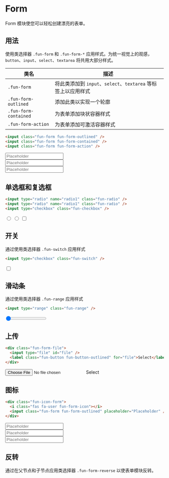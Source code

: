 # Form

Form 模块使您可以轻松创建漂亮的表单。

## 用法

使用类选择器 `.fun-form` 和 `.fun-form-*` 应用样式。为统一视觉上的观感，`button`、`input`、`select`、`textarea` 将共用大部分样式。

| 类名                  | 描述                                                          |
| --------------------- | ------------------------------------------------------------- |
| `.fun-form`           | 将此类添加到 `input`、`select`、`textarea` 等标签上以应用样式 |
| `.fun-form-outlined`  | 添加此类以实现一个轮廓                                        |
| `.fun-form-contained` | 为表单添加块状容器样式                                        |
| `.fun-form-action`    | 为表单添加可激活容器样式                                      |

```html
<input class="fun-form fun-form-outlined" />
<input class="fun-form fun-form-contained" />
<input class="fun-form fun-form-action" />
```

<div class="fun-margin-bottom-small">
<input class="fun-form fun-form-outlined" placeholder="Placeholder" />
</div>
<div class="fun-margin-bottom-small">
<input class="fun-form fun-form-contained" placeholder="Placeholder" />
</div>
<div>
<input class="fun-form fun-form-action" placeholder="Placeholder" />
</div>

## 单选框和复选框

```html
<input type="radio" name="radio1" class="fun-radio" />
<input type="radio" name="radio1" class="fun-radio" />
<input type="checkbox" class="fun-checkbox" />
```

<input type="radio" name="radio1" class="fun-radio" />
<input type="radio" name="radio1" class="fun-radio" />
<input type="checkbox" class="fun-checkbox" />

## 开关

通过使用类选择器 `.fun-switch` 应用样式

```html
<input type="checkbox" class="fun-switch" />
```

<input type="checkbox" class="fun-switch" />

## 滑动条

通过使用类选择器 `.fun-range` 应用样式

```html
<input type="range" class="fun-range" />
```

<input type="range" class="fun-range" value="0" max="100" />

## 上传

```html
<div class="fun-form-file">
  <input type="file" id="file" />
  <label class="fun-button fun-button-outlined" for="file">Select</label>
</div>
```

<div class="fun-form-file">
  <input type="file" id="file" />
  <label class="fun-button fun-button-outlined" for="file">Select</label>
</div>

## 图标

```html
<div class="fun-icon-form">
  <i class="fas fa-user fun-form-icon"></i>
  <input class="fun-form fun-form-outlined" placeholder="Placeholder" />
</div>
```

<div class="fun-margin-bottom-small">
<div class="fun-icon-form">
  <i class="fas fa-user fun-form-icon"></i>
  <input class="fun-form fun-form-outlined" placeholder="Placeholder" />
</div>
</div>

<div class="fun-margin-bottom-small">
<div class="fun-icon-form">
  <i class="fas fa-user fun-form-icon"></i>
  <input class="fun-form fun-form-contained" placeholder="Placeholder" />
</div>
</div>

<div>
<div class="fun-icon-form">
  <i class="fas fa-user fun-form-icon"></i>
  <input class="fun-form fun-form-action" placeholder="Placeholder" />
</div>
</div>

## 反转

通过在父节点和子节点应用类选择器 `.fun-form-reverse` 以使表单模块反转。
